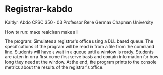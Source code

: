 # Registrar-kabdo
Kaitlyn Abdo CPSC 350 - 03 Professor Rene German Chapman University

How to run: make realclean make all


The program: Simulates a registrar's office using a DLL based queue. The specifications of the program will be read in from a file from the command line. Students will have a wait in a queue until a window is ready. Students are taken in on a first come first serve basis and contain information for how long they need at the window. At the end, the program prints to the console metrics about the results of the registrar's office. 
